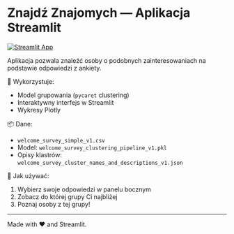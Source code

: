 # Znajdź Znajomych — Aplikacja Streamlit

[![Streamlit App](https://static.streamlit.io/badges/streamlit_badge_black_white.svg)](https://wdrozenieznajdzprzyjaciol.streamlit.app/)


Aplikacja pozwala znaleźć osoby o podobnych zainteresowaniach na podstawie odpowiedzi z ankiety.

🧩 Wykorzystuje:
- Model grupowania (`pycaret` clustering)
- Interaktywny interfejs w Streamlit
- Wykresy Plotly

📦 Dane:
- `welcome_survey_simple_v1.csv`
- Model: `welcome_survey_clustering_pipeline_v1.pkl`
- Opisy klastrów: `welcome_survey_cluster_names_and_descriptions_v1.json`

🎈 Jak używać:
1. Wybierz swoje odpowiedzi w panelu bocznym
2. Zobacz do której grupy Ci najbliżej
3. Poznaj osoby z tej grupy!

---

Made with ❤️ and Streamlit.
